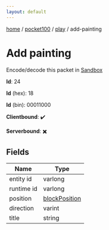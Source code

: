 ```yaml
---
layout: default
---
```


[home](/)  /  [pocket100](/protocol/pocket100)  /  [play](/protocol/pocket100/play)  /  add-painting

# Add painting

Encode/decode this packet in [Sandbox](../../../sandbox/pocket100#Play.AddPainting)

**Id**: 24

**Id** (hex): 18

**Id** (bin): 00011000

**Clientbound**: ✔️

**Serverbound**: ✖️

## Fields

Name | Type
---|---
entity id | varlong
runtime id | varlong
position | [blockPosition](/protocol/pocket100/types/block-position)
direction | varint
title | string
